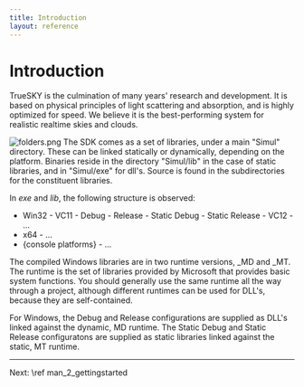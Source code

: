 ```yaml
---
title: Introduction
layout: reference
---
```

Introduction
===
TrueSKY is the culmination of many years' research and development. It is based on physical principles
of light scattering and absorption, and is highly optimized for speed. We believe it is the best-performing system
for realistic realtime skies and clouds.
<div>
<span class="floating">
<img class="inline-image" src="folders.png" alt="folders.png">
</span>
The SDK comes as a set of libraries, under a main "Simul" directory. These can be linked statically or dynamically,
depending on the platform. Binaries reside in the directory "Simul/lib" in the case of static libraries,
and in "Simul/exe" for dll's. Source is found in the subdirectories for the constituent libraries.

In *exe* and *lib*, the following structure is observed:

- Win32
        - VC11
                - Debug
                - Release
                - Static Debug
                - Static Release
        - VC12
                - ...
- x64
        - ...
- {console platforms}
        - ...

The compiled Windows libraries are in two runtime versions, _MD and _MT.
The runtime is the set of libraries provided by Microsoft that provides basic system functions.
You should generally use the same runtime all the way through a project, although different runtimes can be used for DLL's, because they are self-contained.

For Windows, the Debug and Release configurations are supplied as DLL's linked against the dynamic, MD runtime.
The Static Debug and Static Release configuratons are supplied as static libraries linked against the static, MT runtime.

</div>
<hr size="1">
Next: \ref man_2_gettingstarted

